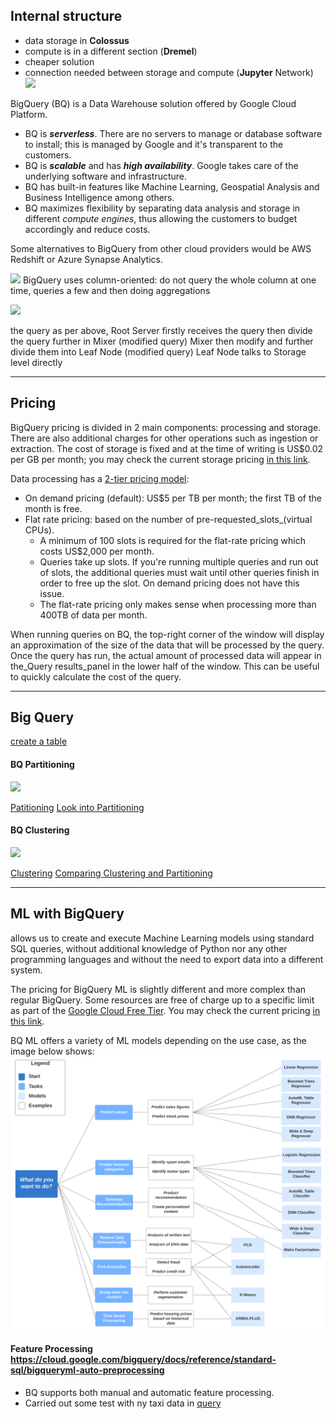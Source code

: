 ## Internal structure
- data storage in **Colossus**
- compute is in a different section (**Dremel**)
- cheaper solution
- connection needed between storage and compute (**Jupyter** Network)
![](https://lh3.googleusercontent.com/5VpZdY3LQhSyBaHrYdFnQzeawGr1BTZQo8dYhEcYMCa_C8WUpiIb6ze16hm4bKn6Ce1MIjlkRUEs2FEbirTSqNNMAXW7O7IXSlWu4Pt4A6oJlzZwinQZMNNhOzQB1Vu1s8ZT4vtQilidF9SjTjLy5SKF=nw)

BigQuery (BQ) is a Data Warehouse solution offered by Google Cloud Platform.

-   BQ is _**serverless**_. There are no servers to manage or database software to install; this is managed by Google and it's transparent to the customers.
-   BQ is _**scalable**_ and has _**high availability**_. Google takes care of the underlying software and infrastructure.
-   BQ has built-in features like Machine Learning, Geospatial Analysis and Business Intelligence among others.
-   BQ maximizes flexibility by separating data analysis and storage in different _compute engines_, thus allowing the customers to budget accordingly and reduce costs.

Some alternatives to BigQuery from other cloud providers would be AWS Redshift or Azure Synapse Analytics.

![](https://lh6.googleusercontent.com/FNDJ5mZR0dRRQh7CMpP4JYNTHpoutLm31IIwBkn-ZadB97qnkPt8GtIR5vsGrcV9N4DxBpq9bEDNlTnKaVht5omL1nzUJmFCp6FZwEE_kj1E_ovBEKIK2KJ3wL4Il3wGU7FYm5aW-2FCLyWFu0CgAL5e=nw)
BigQuery uses column-oriented: do not query the whole column at one time, queries a few and then doing aggregations

![](https://lh5.googleusercontent.com/vbRgaJutoHr04SgUPwwaO-lwR9p-9VII7E1OR7xggocjMgjMlfbG9Dc6C_mZhbR_oudwABvSHDZbmwof6sNaW_kfps1PaRFbVILIxTojT6263iLGqj_gn5B5X-_G6_dXP5x0Uu16W3xZNnj2z-NGrJMC=nw)

the query as per above, Root Server firstly receives the query
then divide the query further in Mixer (modified query)
Mixer then modify and further divide them into Leaf Node (modified query)
Leaf Node talks to Storage level directly

---

## Pricing

BigQuery pricing is divided in 2 main components: processing and storage. There are also additional charges for other operations such as ingestion or extraction. The cost of storage is fixed and at the time of writing is US$0.02 per GB per month; you may check the current storage pricing [in this link](https://cloud.google.com/bigquery/pricing#storage).

Data processing has a [2-tier pricing model](https://cloud.google.com/bigquery/pricing#analysis_pricing_models):

-   On demand pricing (default): US$5 per TB per month; the first TB of the month is free.
-   Flat rate pricing: based on the number of pre-requested_slots_(virtual CPUs).
    -   A minimum of 100 slots is required for the flat-rate pricing which costs US$2,000 per month.
    -   Queries take up slots. If you're running multiple queries and run out of slots, the additional queries must wait until other queries finish in order to free up the slot. On demand pricing does not have this issue.
    -   The flat-rate pricing only makes sense when processing more than 400TB of data per month.

When running queries on BQ, the top-right corner of the window will display an approximation of the size of the data that will be processed by the query. Once the query has run, the actual amount of processed data will appear in the_Query results_panel in the lower half of the window. This can be useful to quickly calculate the cost of the query.


---
## Big Query
[create a table](big_query.md#Create)

#### BQ Partitioning
![](https://lh3.googleusercontent.com/UaJrhRTcBk1eYT4oGLr1FVmP093G2dv5coVOq_SB4wcI4S50nqvqTKK18RjTpbiWZHxeTpfwMs3d6keZ8ur5ZgxzS2fdgfbMHCxxQoTgxauR2g7Nq05vsO50X51YVcTg1JIHyzl_dXLdDjWCQ5iEkDZX=nw)

[Patitioning](big_query.md#partitioning)
[Look into Partitioning](big_query.md#look-into-partitioning)

#### BQ Clustering

![](https://lh3.googleusercontent.com/NhsYLh6duQH25vd6Fff89LcAFumyaGGoaKFQq5NLyfkRY6OYI8rlplaPjdUY295KuNF83JyfvIH-4Ma9Ewm7Fp9zyAdk8tgCCK5VXzIGLavCDKW61GdpZG1O5vJ05mhJ8_ThPZt2Z3vwH2SHfwZhgwtx=nw)

[Clustering](big_query.md#clustering)
[Comparing Clustering and Partitioning](big_query.md#Comparing)

---


## ML with BigQuery
allows us to create and execute Machine Learning models using standard SQL queries, without additional knowledge of Python nor any other programming languages and without the need to export data into a different system.

The pricing for BigQuery ML is slightly different and more complex than regular BigQuery. Some resources are free of charge up to a specific limit as part of the [Google Cloud Free Tier](https://cloud.google.com/free). You may check the current pricing [in this link](https://cloud.google.com/bigquery-ml/pricing).

BQ ML offers a variety of ML models depending on the use case, as the image below shows:
![](../Pictures/Pasted%20image%2020230519105331.png)

#### Feature Processing https://cloud.google.com/bigquery/docs/reference/standard-sql/bigqueryml-auto-preprocessing
- BQ supports both manual and automatic feature processing.
- Carried out some test with ny taxi data in [query](big_query_ml.md)
